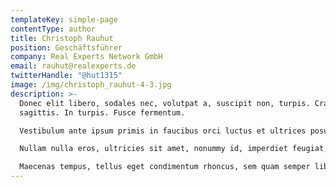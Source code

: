```yaml
---
templateKey: simple-page
contentType: author
title: Christoph Rauhut
position: Geschäftsführer
company: Real Experts Network GmbH
email: rauhut@realexperts.de
twitterHandle: "@hut1315"
image: /img/christoph_rauhut-4-3.jpg
description: >-
  Donec elit libero, sodales nec, volutpat a, suscipit non, turpis. Cras
  sagittis. In turpis. Fusce fermentum.

  Vestibulum ante ipsum primis in faucibus orci luctus et ultrices posuere cubilia Curae; Fusce id purus. Proin faucibus arcu quis ante. Vestibulum volutpat pretium libero. Quisque libero metus, condimentum nec, tempor a, commodo mollis, magna.

  Nullam nulla eros, ultricies sit amet, nonummy id, imperdiet feugiat, pede. Mauris turpis nunc, blandit et, volutpat molestie, porta ut, ligula. Quisque malesuada placerat nisl. Nulla consequat massa quis enim.

  Maecenas tempus, tellus eget condimentum rhoncus, sem quam semper libero, sit amet adipiscing sem neque sed ipsum. Quisque id mi. Nulla sit amet est. Donec posuere vulputate arcu.
---
```


